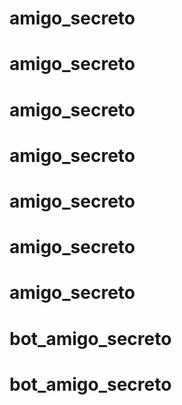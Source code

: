 # amigo_secreto
# amigo_secreto
# amigo_secreto
# amigo_secreto
# amigo_secreto
# amigo_secreto
# amigo_secreto
# bot_amigo_secreto
# bot_amigo_secreto
